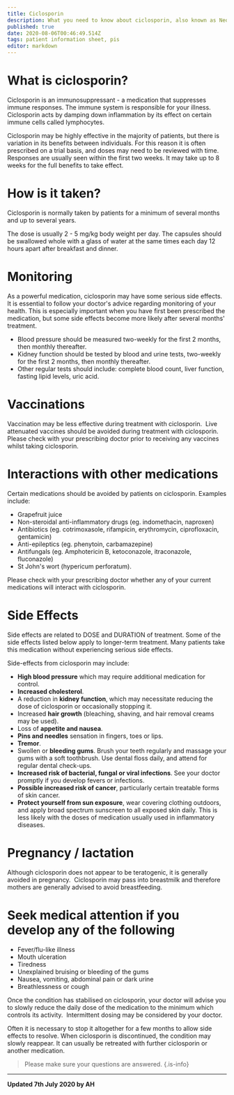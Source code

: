 ```yaml
---
title: Ciclosporin
description: What you need to know about ciclosporin, also known as Neoral
published: true
date: 2020-08-06T00:46:49.514Z
tags: patient information sheet, pis
editor: markdown
---
```


# What is ciclosporin?

Ciclosporin is an immunosuppressant - a medication that suppresses immune responses. The immune system is responsible for your illness. Ciclosporin acts by damping down inflammation by its effect on certain immune cells called lymphocytes.

Ciclosporin may be highly effective in the majority of patients, but there is variation in its benefits between individuals. For this reason it is often prescribed on a trial basis, and doses may need to be reviewed with time. Responses are usually seen within the first two weeks. It may take up to 8 weeks for the full benefits to take effect.

# How is it taken?

Ciclosporin is normally taken by patients for a minimum of several months and up to several years.

The dose is usually 2 - 5 mg/kg body weight per day. The capsules should be swallowed whole with a glass of water at the same times each day 12 hours apart after breakfast and dinner.

# Monitoring

As a powerful medication, ciclosporin may have some serious side effects. It is essential to follow your doctor's advice regarding monitoring of your health. This is especially important when you have first been prescribed the medication, but some side effects become more likely after several months' treatment.

-   Blood pressure should be measured two-weekly for the first 2 months, then monthly thereafter.
-   Kidney function should be tested by blood and urine tests, two-weekly for the first 2 months, then monthly thereafter.
-   Other regular tests should include: complete blood count, liver function, fasting lipid levels, uric acid.

# Vaccinations

Vaccination may be less effective during treatment with ciclosporin.  Live attenuated vaccines should be avoided during treatment with ciclosporin. Please check with your prescribing doctor prior to receiving any vaccines whilst taking ciclosporin.

# Interactions with other medications

Certain medications should be avoided by patients on ciclosporin. Examples include:

-   Grapefruit juice
-   Non-steroidal anti-inflammatory drugs (eg. indomethacin, naproxen)
-   Antibiotics (eg. cotrimoxasole, rifampicin, erythromycin, ciprofloxacin, gentamicin)
-   Anti-epileptics (eg. phenytoin, carbamazepine)
-   Antifungals (eg. Amphotericin B, ketoconazole, itraconazole, fluconazole)
-   St John's wort (hypericum perforatum).

Please check with your prescribing doctor whether any of your current medications will interact with ciclosporin.

# Side Effects

Side effects are related to DOSE and DURATION of treatment. Some of the side effects listed below apply to longer-term treatment. Many patients take this medication without experiencing serious side effects.

Side-effects from ciclosporin may include:

-   **High blood pressure** which may require additional medication for control.
-   **Increased cholesterol**.
-   A reduction in **kidney function**, which may necessitate reducing the dose of ciclosporin or occasionally stopping it.
-   Increased **hair growth** (bleaching, shaving, and hair removal creams may be used).
-   Loss of **appetite and nausea**.
-   **Pins and needles** sensation in fingers, toes or lips.
-   **Tremor**.
-   Swollen or **bleeding gums**. Brush your teeth regularly and massage your gums with a soft toothbrush. Use dental floss daily, and attend for regular dental check-ups.
-   **Increased risk of bacterial, fungal or viral infections**. See your doctor promptly if you develop fevers or infections.
-   **Possible increased risk of cancer**, particularly certain treatable forms of skin cancer. 
-   **Protect yourself from sun exposure**, wear covering clothing outdoors, and apply broad spectrum sunscreen to all exposed skin daily. This is less likely with the doses of medication usually used in inflammatory diseases.

# Pregnancy / lactation

Although ciclosporin does not appear to be teratogenic, it is generally avoided in pregnancy.  Ciclosporin may pass into breastmilk and therefore mothers are generally advised to avoid breastfeeding.

# Seek medical attention if you develop any of the following

-   Fever/flu-like illness
-   Mouth ulceration
-   Tiredness
-   Unexplained bruising or bleeding of the gums
-   Nausea, vomiting, abdominal pain or dark urine
-   Breathlessness or cough

Once the condition has stabilised on ciclosporin, your doctor will advise you to slowly reduce the daily dose of the medication to the minimum which controls its activity.  Intermittent dosing may be considered by your doctor.

Often it is necessary to stop it altogether for a few months to allow side effects to resolve. When ciclosporin is discontinued, the condition may slowly reappear. It can usually be retreated with further ciclosporin or another medication.

> Please make sure your questions are answered.
{.is-info}


---
**Updated 7th July 2020 by AH**